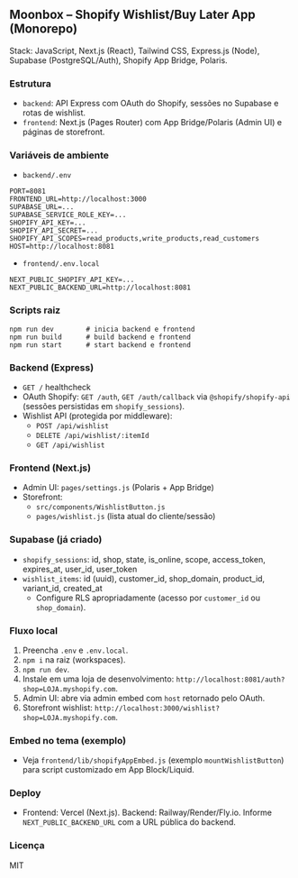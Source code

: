 ## Moonbox – Shopify Wishlist/Buy Later App (Monorepo)

Stack: JavaScript, Next.js (React), Tailwind CSS, Express.js (Node), Supabase (PostgreSQL/Auth), Shopify App Bridge, Polaris.

### Estrutura
- `backend`: API Express com OAuth do Shopify, sessões no Supabase e rotas de wishlist.
- `frontend`: Next.js (Pages Router) com App Bridge/Polaris (Admin UI) e páginas de storefront.

### Variáveis de ambiente
- `backend/.env`
```
PORT=8081
FRONTEND_URL=http://localhost:3000
SUPABASE_URL=... 
SUPABASE_SERVICE_ROLE_KEY=...
SHOPIFY_API_KEY=...
SHOPIFY_API_SECRET=...
SHOPIFY_API_SCOPES=read_products,write_products,read_customers
HOST=http://localhost:8081
```
- `frontend/.env.local`
```
NEXT_PUBLIC_SHOPIFY_API_KEY=...
NEXT_PUBLIC_BACKEND_URL=http://localhost:8081
```

### Scripts raiz
```
npm run dev        # inicia backend e frontend
npm run build      # build backend e frontend
npm run start      # start backend e frontend
```

### Backend (Express)
- `GET /` healthcheck
- OAuth Shopify: `GET /auth`, `GET /auth/callback` via `@shopify/shopify-api` (sessões persistidas em `shopify_sessions`).
- Wishlist API (protegida por middleware):
  - `POST /api/wishlist`
  - `DELETE /api/wishlist/:itemId`
  - `GET /api/wishlist`

### Frontend (Next.js)
- Admin UI: `pages/settings.js` (Polaris + App Bridge)
- Storefront:
  - `src/components/WishlistButton.js`
  - `pages/wishlist.js` (lista atual do cliente/sessão)

### Supabase (já criado)
- `shopify_sessions`: id, shop, state, is_online, scope, access_token, expires_at, user_id, user_token
- `wishlist_items`: id (uuid), customer_id, shop_domain, product_id, variant_id, created_at
  - Configure RLS apropriadamente (acesso por `customer_id` ou `shop_domain`).

### Fluxo local
1. Preencha `.env` e `.env.local`.
2. `npm i` na raiz (workspaces).
3. `npm run dev`.
4. Instale em uma loja de desenvolvimento: `http://localhost:8081/auth?shop=LOJA.myshopify.com`.
5. Admin UI: abre via admin embed com `host` retornado pelo OAuth.
6. Storefront wishlist: `http://localhost:3000/wishlist?shop=LOJA.myshopify.com`.

### Embed no tema (exemplo)
- Veja `frontend/lib/shopifyAppEmbed.js` (exemplo `mountWishlistButton`) para script customizado em App Block/Liquid.

### Deploy
- Frontend: Vercel (Next.js). Backend: Railway/Render/Fly.io. Informe `NEXT_PUBLIC_BACKEND_URL` com a URL pública do backend.

### Licença
MIT


